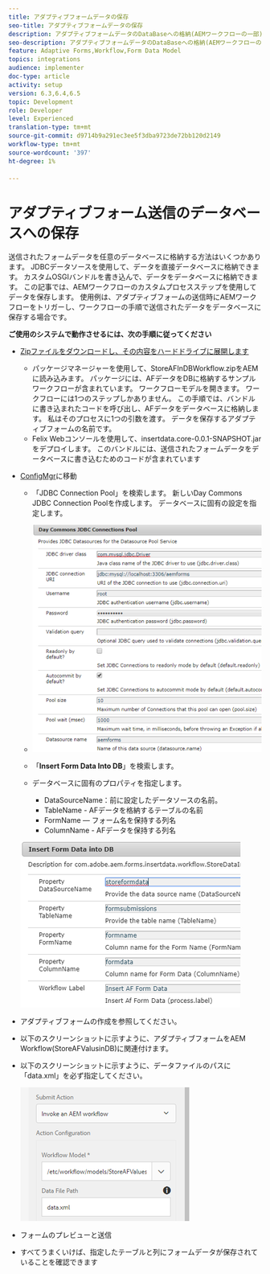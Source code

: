```yaml
---
title: アダプティブフォームデータの保存
seo-title: アダプティブフォームデータの保存
description: アダプティブフォームデータのDataBaseへの格納(AEMワークフローの一部)
seo-description: アダプティブフォームデータのDataBaseへの格納(AEMワークフローの一部)
feature: Adaptive Forms,Workflow,Form Data Model
topics: integrations
audience: implementer
doc-type: article
activity: setup
version: 6.3,6.4,6.5
topic: Development
role: Developer
level: Experienced
translation-type: tm+mt
source-git-commit: d9714b9a291ec3ee5f3dba9723de72bb120d2149
workflow-type: tm+mt
source-wordcount: '397'
ht-degree: 1%

---
```



# アダプティブフォーム送信のデータベースへの保存

送信されたフォームデータを任意のデータベースに格納する方法はいくつかあります。 JDBCデータソースを使用して、データを直接データベースに格納できます。 カスタムOSGIバンドルを書き込んで、データをデータベースに格納できます。 この記事では、AEMワークフローのカスタムプロセスステップを使用してデータを保存します。
使用例は、アダプティブフォームの送信時にAEMワークフローをトリガーし、ワークフローの手順で送信されたデータをデータベースに保存する場合です。

**ご使用のシステムで動作させるには、次の手順に従ってください**

* [Zipファイルをダウンロードし、その内容をハードドライブに展開します](assets/storeafdataindb.zip)

   * パッケージマネージャーを使用して、StoreAFInDBWorkflow.zipをAEMに読み込みます。 パッケージには、AFデータをDBに格納するサンプルワークフローが含まれています。 ワークフローモデルを開きます。 ワークフローには1つのステップしかありません。 この手順では、バンドルに書き込まれたコードを呼び出し、AFデータをデータベースに格納します。 私はそのプロセスに1つの引数を渡す。 データを保存するアダプティブフォームの名前です。
   * Felix Webコンソールを使用して、insertdata.core-0.0.1-SNAPSHOT.jarをデプロイします。 このバンドルには、送信されたフォームデータをデータベースに書き込むためのコードが含まれています

* [ConfigMgr](http://localhost:4502/system/console/configMgr)に移動

   * 「JDBC Connection Pool」を検索します。 新しいDay Commons JDBC Connection Poolを作成します。 データベースに固有の設定を指定します。

   * ![jdbc接続プール](assets/jdbc-connection-pool.png)
   * 「**Insert Form Data Into DB**」を検索します。
   * データベースに固有のプロパティを指定します。
      * DataSourceName：前に設定したデータソースの名前。
      * TableName - AFデータを格納するテーブルの名前
      * FormName — フォーム名を保持する列名
      * ColumnName - AFデータを保持する列名

   ![insertdata](assets/insertdata.PNG)

* アダプティブフォームの作成を参照してください。

* 以下のスクリーンショットに示すように、アダプティブフォームをAEM Workflow(StoreAFValusinDB)に関連付けます。

* 以下のスクリーンショットに示すように、データファイルのパスに「data.xml」を必ず指定してください。

   ![提出](assets/submissionafforms.png)

* フォームのプレビューと送信

* すべてうまくいけば、指定したテーブルと列にフォームデータが保存されていることを確認できます



